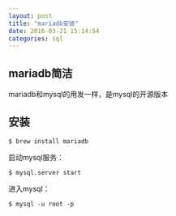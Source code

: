 ```yaml
---
layout: post
title: "mariadb安装"
date: 2016-03-21 15:14:54
categories: sql
---
```


## mariadb简洁 ##

mariadb和mysql的用发一样，是mysql的开源版本

## 安装 ##

    $ brew install mariadb
    
启动mysql服务：

    $ mysql.server start
    
进入mysql：

    $ mysql -u root -p



